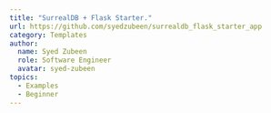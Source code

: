 ```yaml
---
title: "SurrealDB + Flask Starter."
url: https://github.com/syedzubeen/surrealdb_flask_starter_app
category: Templates
author:
  name: Syed Zubeen
  role: Software Engineer
  avatar: syed-zubeen
topics:
  - Examples
  - Beginner
---
```


